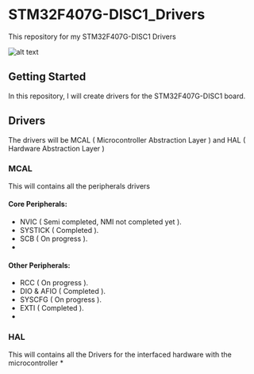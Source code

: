 # STM32F407G-DISC1_Drivers
This repository for my STM32F407G-DISC1 Drivers

![alt text](https://github.com/rxtxinv/STM32F407G-DISC1_Drivers/blob/main/Pictures/STM32F407G-DISC1.jpg?raw=true)

## Getting Started
In this repository, I will create drivers for the STM32F407G-DISC1 board.

## Drivers
The drivers will be MCAL ( Microcontroller Abstraction Layer ) and HAL ( Hardware Abstraction Layer )
### MCAL
This will contains all the peripherals drivers
#### Core Peripherals:
* NVIC ( Semi completed, NMI not completed yet ).
* SYSTICK ( Completed ).
* SCB ( On progress ).
* 
#### Other Peripherals:
* RCC ( On progress ).
* DIO & AFIO ( Completed ).
* SYSCFG ( On progress ).
* EXTI ( Completed ).
* 

### HAL
This will contains all the Drivers for the interfaced hardware with the microcontroller
* 
